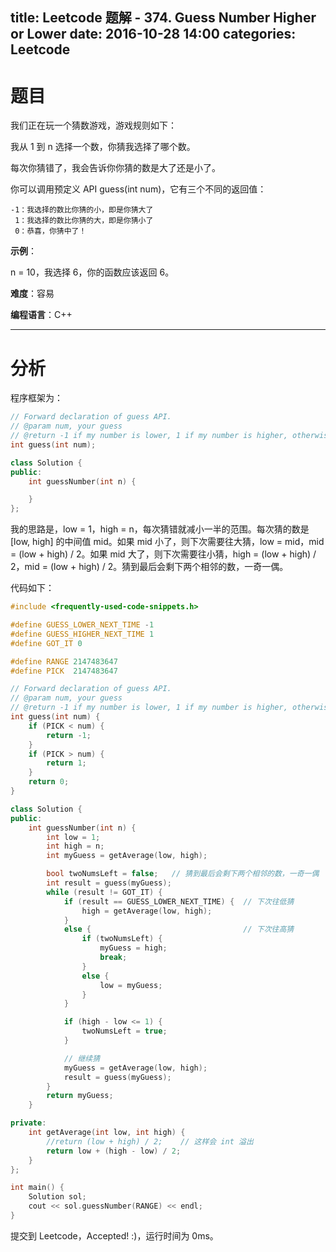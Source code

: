 title: Leetcode 题解 - 374. Guess Number Higher or Lower
date: 2016-10-28 14:00
categories: Leetcode
---

# 题目

我们正在玩一个猜数游戏，游戏规则如下：

我从 1 到 n 选择一个数，你猜我选择了哪个数。

每次你猜错了，我会告诉你你猜的数是大了还是小了。

你可以调用预定义 API guess(int num)，它有三个不同的返回值：

    -1：我选择的数比你猜的小，即是你猜大了
     1：我选择的数比你猜的大，即是你猜小了
     0：恭喜，你猜中了！

<!-- more -->

**示例**：

n = 10，我选择 6，你的函数应该返回 6。

**难度**：容易

**编程语言**：C++

---

# 分析

程序框架为：

```cpp
// Forward declaration of guess API.
// @param num, your guess
// @return -1 if my number is lower, 1 if my number is higher, otherwise return 0
int guess(int num);

class Solution {
public:
    int guessNumber(int n) {

    }
};
```

我的思路是，low = 1，high = n，每次猜错就减小一半的范围。每次猜的数是 [low, high] 的中间值 mid。如果 mid 小了，则下次需要往大猜，low = mid，mid = (low + high) / 2。如果 mid 大了，则下次需要往小猜，high = (low + high) / 2，mid = (low + high) / 2。猜到最后会剩下两个相邻的数，一奇一偶。

代码如下：

```cpp
#include <frequently-used-code-snippets.h>

#define GUESS_LOWER_NEXT_TIME -1
#define GUESS_HIGHER_NEXT_TIME 1
#define GOT_IT 0

#define RANGE 2147483647
#define PICK  2147483647

// Forward declaration of guess API.
// @param num, your guess
// @return -1 if my number is lower, 1 if my number is higher, otherwise return 0
int guess(int num) {
    if (PICK < num) {
        return -1;
    }
    if (PICK > num) {
        return 1;
    }
    return 0;
}

class Solution {
public:
    int guessNumber(int n) {
        int low = 1;
        int high = n;
        int myGuess = getAverage(low, high);

        bool twoNumsLeft = false;   // 猜到最后会剩下两个相邻的数，一奇一偶
        int result = guess(myGuess);
        while (result != GOT_IT) {
            if (result == GUESS_LOWER_NEXT_TIME) {  // 下次往低猜
                high = getAverage(low, high);
            }
            else {                                  // 下次往高猜
                if (twoNumsLeft) {
                    myGuess = high;
                    break;
                }
                else {
                    low = myGuess;
                }
            }

            if (high - low <= 1) {
                twoNumsLeft = true;
            }

            // 继续猜
            myGuess = getAverage(low, high);
            result = guess(myGuess);
        }
        return myGuess;
    }

private:
    int getAverage(int low, int high) {
        //return (low + high) / 2;    // 这样会 int 溢出
        return low + (high - low) / 2;
    }
};

int main() {
    Solution sol;
    cout << sol.guessNumber(RANGE) << endl;
}
```

提交到 Leetcode，Accepted! :)，运行时间为 0ms。
